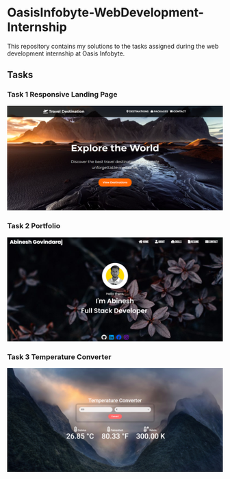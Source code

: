 # OasisInfobyte-WebDevelopment-Internship

This repository contains my solutions to the tasks assigned during the web development internship at Oasis Infobyte.

## Tasks

### Task 1 Responsive Landing Page

![Task 1 Screenshot](Assets/travel.png)

### Task 2 Portfolio

![Task 2 Screenshot](Assets/portfolio.png)

### Task 3 Temperature Converter

![Task 3 Screenshot](Assets/temp.png)
